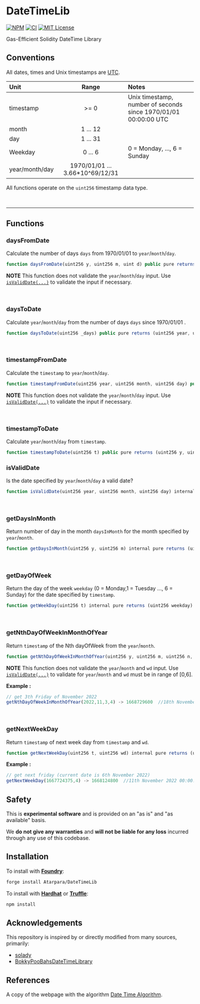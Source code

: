 # DateTimeLib

[![NPM][npm-shield]][npm-url]
[![CI][ci-shield]][ci-url]
[![MIT License][license-shield]][license-url]

Gas-Efficient Solidity DateTime Library

## Conventions

All dates, times and Unix timestamps are [UTC](https://en.wikipedia.org/wiki/Coordinated_Universal_Time).

Unit           | Range                         | Notes
:------------- |:---------------------------:  |:---------------------------------------------------------------
timestamp      | >= 0                          | Unix timestamp, number of seconds since 1970/01/01 00:00:00 UTC
month          | 1 ... 12                      |
day            | 1 ... 31                      |
Weekday        | 0 ... 6                       | 0 = Monday, ..., 6 = Sunday
year/month/day | 1970/01/01 ... 3.66*10^69/12/31 |

All functions operate on the `uint256` timestamp data type.

<br />

<hr />

## Functions

### daysFromDate
Calculate the number of days `days` from 1970/01/01 to `year`/`month`/`day`.

```javascript
function daysFromDate(uint256 y, uint256 m, uint d) public pure returns (uint256 day)
```

**NOTE** This function does not validate the `year`/`month`/`day` input. Use [`isValidDate(...)`](#isvaliddate) to validate the input if necessary.

<br />

### daysToDate

Calculate `year`/`month`/`day` from the number of days `days` since 1970/01/01 .

```javascript
function daysToDate(uint256 _days) public pure returns (uint256 year, uint256 month, uint256 day)
```

<br />

### timestampFromDate

Calculate the `timestamp` to `year`/`month`/`day`.

```javascript
function timestampFromDate(uint256 year, uint256 month, uint256 day) public pure returns (uint timestamp)
```

**NOTE** This function does not validate the `year`/`month`/`day` input. Use [`isValidDate(...)`](#isvaliddate) to validate the input if necessary.

<br />


### timestampToDate

Calculate `year`/`month`/`day` from `timestamp`.

```javascript
function timestampToDate(uint256 t) public pure returns (uint256 y, uint256 m, uint256 d)
```

### isValidDate

Is the date specified by `year`/`month`/`day` a valid date?

```javascript
function isValidDate(uint256 year, uint256 month, uint256 day) internal pure returns (bool valid)
```

<br />

### getDaysInMonth

Return number of day in the month `daysInMonth` for the month specified by `year`/`month`.

```javascript
function getDaysInMonth(uint256 y, uint256 m) internal pure returns (uint256 d)
```

<br />

### getDayOfWeek

Return the day of the week `weekday` (0 = Monday,1 = Tuesday ..., 6 = Sunday) for the date specified by `timestamp`.

```javascript
function getWeekDay(uint256 t) internal pure returns (uint256 weekday) 
```

<br />

### getNthDayOfWeekInMonthOfYear

Return `timestamp` of the Nth dayOfWeek from the `year`/`month`.

```javascript
function getNthDayOfWeekInMonthOfYear(uint256 y, uint256 m, uint256 n, uint256 wd) internal pure returns (uint256 t)
```
**NOTE** This function does not validate the `year`/`month` and `wd` input. Use [`isValidDate(...)`](#isvaliddate) to validate for `year`/`month` and `wd` must be in range of [0,6].

**Example :**
```javascript
// get 3th Friday of November 2022
getNthDayOfWeekInMonthOfYear(2022,11,3,4) -> 1668729600  //18th November 2022 00:00:00 UTC
```
<br />

### getNextWeekDay

Return `timestamp` of next week day from `timestamp` and `wd`.

```javascript
function getNextWeekDay(uint256 t, uint256 wd) internal pure returns (uint256 _timestamp)
```
**Example :**
```javascript
// get next friday (current date is 6th November 2022)
getNextWeekDay(1667724375,4) -> 1668124800  //11th November 2022 00:00:00 UTC
```

## Safety

This is **experimental software** and is provided on an "as is" and "as available" basis.

We **do not give any warranties** and **will not be liable for any loss** incurred through any use of this codebase.

## Installation

To install with [**Foundry**](https://github.com/gakonst/foundry):

```sh
forge install Atarpara/DateTimeLib
```

To install with [**Hardhat**](https://github.com/nomiclabs/hardhat) or [**Truffle**](https://github.com/trufflesuite/truffle):

```sh
npm install
```

## Acknowledgements

This repository is inspired by or directly modified from many sources, primarily:
- [solady](https://github.com/Vectorized/solady)
- [BokkyPooBahsDateTimeLibrary](https://github.com/bokkypoobah/BokkyPooBahsDateTimeLibrary)


## References

A copy of the webpage with the algorithm [Date Time Algorithm](https://howardhinnant.github.io/date_algorithms.html).

[npm-shield]: https://img.shields.io/npm/v/@atarpara/datetimelib.svg
[npm-url]: https://www.npmjs.com/package/@atarpara/datetimelib

[ci-shield]: https://img.shields.io/github/workflow/status/atarpara/datetimelib/ci?label=build
[ci-url]: https://github.com/atarpara/datetimelib/actions/workflows/ci.yml

[license-shield]: https://img.shields.io/badge/License-MIT-green.svg
[license-url]: https://github.com/vectorized/solady/blob/main/LICENSE.txt
